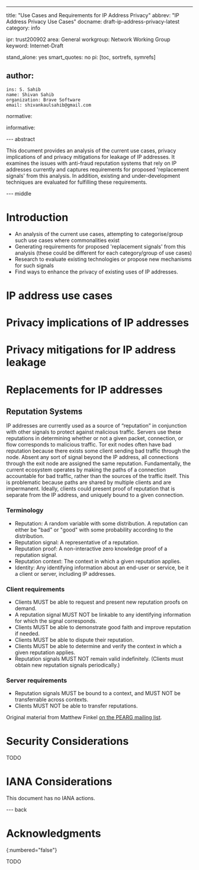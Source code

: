 ---
title: "Use Cases and Requirements for IP Address Privacy"
abbrev: "IP Address Privacy Use Cases"
docname: draft-ip-address-privacy-latest
category: info

ipr: trust200902
area: General
workgroup: Network Working Group
keyword: Internet-Draft

stand_alone: yes
smart_quotes: no
pi: [toc, sortrefs, symrefs]

author:
 -
    ins: S. Sahib
    name: Shivan Sahib
    organization: Brave Software
    email: shivankaulsahib@gmail.com
    


normative:

informative:




--- abstract

This document provides an analysis of the current use cases, privacy implications of and privacy mitigations for leakage of IP addresses. It examines the issues with anti-fraud reputation systems that rely on IP addresses currently and captures requirements for proposed 'replacement signals' from this analysis. In addition, existing and under-development techniques are evaluated for fulfilling these requirements.


--- middle

# Introduction

* An analysis of the current use cases, attempting to categorise/group such use cases where commonalities exist
* Generating requirements for proposed 'replacement signals' from this analysis (these could be different for each category/group of use cases)
* Research to evaluate existing technologies or propose new mechanisms for such signals
* Find ways to enhance the privacy of existing uses of IP addresses.



# IP address use cases

# Privacy implications of IP addresses

# Privacy mitigations for IP address leakage

# Replacements for IP addresses

## Reputation Systems

IP addresses are currently used as a source of “reputation” in conjunction with other signals to protect against malicious traffic. Servers use these reputations in determining whether or not a given packet, connection, or flow corresponds to malicious traffic. Tor exit nodes often have bad reputation because there exists some client sending bad traffic through the node. Absent any sort of signal beyond the IP address, all connections through the exit node are assigned the same reputation. Fundamentally, the current ecosystem operates by making the paths of a connection accountable for bad traffic, rather than the sources of the traffic itself. This is problematic because paths are shared by multiple clients and are impermanent. Ideally, clients could present proof of reputation that is separate from the IP address, and uniquely bound to a given connection. 

### Terminology

- Reputation: A random variable with some distribution. A reputation can either be "bad" or "good" with some probability according to the distribution.
- Reputation signal: A representative of a reputation.
- Reputation proof: A non-interactive zero knowledge proof of a reputation signal.
- Reputation context: The context in which a given reputation applies.
- Identity: Any identifying information about an end-user or service, be it a client or server, including IP addresses.

### Client requirements

- Clients MUST be able to request and present new reputation proofs on demand.
- A reputation signal MUST NOT be linkable to any identifying information for which the signal corresponds.
- Clients MUST be able to demonstrate good faith and improve reputation if needed.
- Clients MUST be able to dispute their reputation.
- Clients MUST be able to determine and verify the context in which a given reputation applies.
- Reputation signals MUST NOT remain valid indefinitely. (Clients must obtain new reputation signals periodically.)

### Server requirements

- Reputation signals MUST be bound to a context, and MUST NOT be transferrable across contexts.
- Clients MUST NOT be able to transfer reputations.

Original material from Matthew Finkel [on the PEARG mailing list](https://mailarchive.ietf.org/arch/msg/pearg/YbWZe6FtNMh9KkQrLMM3-dzbtjA/).


# Security Considerations

TODO

# IANA Considerations

This document has no IANA actions.



--- back

# Acknowledgments
{:numbered="false"}

TODO
